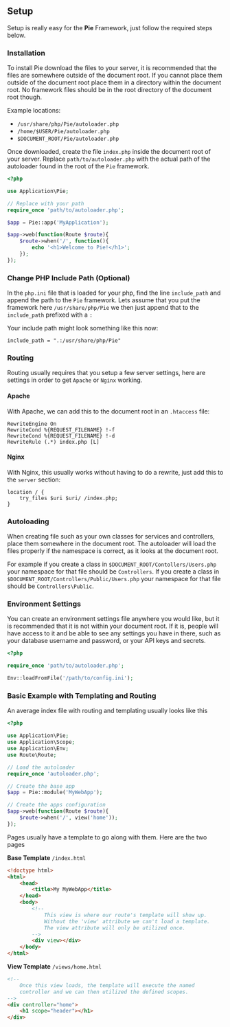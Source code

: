 ## Setup

Setup is really easy for the **Pie** Framework, just follow the required steps below.

### Installation

To install Pie download the files to your server, it is recommended that the files are somewhere outside of the document root. If you cannot place them outside of the document root place them in a directory within the document root. No framework files should be in the root directory of the document root though.

Example locations:

* `/usr/share/php/Pie/autoloader.php`
* `/home/$USER/Pie/autoloader.php`
* `$DOCUMENT_ROOT/Pie/autoloader.php`

Once downloaded, create the file `index.php` inside the document root of your server. Replace `path/to/autoloader.php` with the actual path of the autoloader found in the root of the `Pie` framework.

```php
<?php

use Application\Pie;

// Replace with your path
require_once 'path/to/autoloader.php';

$app = Pie::app('MyApplication');

$app->web(function(Route $route){
    $route->when('/', function(){
        echo '<h1>Welcome to Pie!</h1>';
    });
});
```

### Change PHP Include Path (Optional)

In the `php.ini` file that is loaded for your php, find the line `include_path` and append the path to the `Pie` framework. Lets assume that you put the framework here `/usr/share/php/Pie` we then just append that to the `include_path` prefixed with a `:`

Your include path might look something like this now:

```
include_path = ".:/usr/share/php/Pie"
```

### Routing

Routing usually requires that you setup a few server settings, here are settings in order to get `Apache` or `Nginx` working.

#### Apache

With Apache, we can add this to the document root in an `.htaccess` file:

```
RewriteEngine On
RewriteCond %{REQUEST_FILENAME} !-f
RewriteCond %{REQUEST_FILENAME} !-d
RewriteRule (.*) index.php [L]
```

#### Nginx

With Nginx, this usually works without having to do a rewrite, just add this to the `server` section:

```
location / {
    try_files $uri $uri/ /index.php;
}
```

### Autoloading

When creating file such as your own classes for services and controllers, place them somewhere in the document root. The autoloader will load the files properly if the namespace is correct, as it looks at the document root.

For example if you create a class in `$DOCUMENT_ROOT/Contollers/Users.php` your namespace for that file should be `Controllers`. If you create a class in `$DOCUMENT_ROOT/Controllers/Public/Users.php` your namespace for that file should be `Controllers\Public`.

### Environment Settings

You can create an environment settings file anywhere you would like, but it is recommended that it is not within your document root. If it is, people will have access to it and be able to see any settings you have in there, such as your database username and password, or your API keys and secrets.

```php
<?php

require_once 'path/to/autoloader.php';

Env::loadFromFile('/path/to/config.ini');
```

### Basic Example with Templating and Routing

An average index file with routing and templating usually looks like this

```php
<?php

use Application\Pie;
use Application\Scope;
use Application\Env;
use Route\Route;

// Load the autoloader
require_once 'autoloader.php';

// Create the base app
$app = Pie::module('MyWebApp');

// Create the apps configuration
$app->web(function(Route $route){
    $route->when('/', view('home'));
});
```

Pages usually have a template to go along with them. Here are the two pages

**Base Template** `/index.html`

```html
<!doctype html>
<html>
    <head>
        <title>My MyWebApp</title>
    </head>
    <body>
        <!--
            This view is where our route's template will show up.
            Without the 'view' attribute we can't load a template.
            The view attribute will only be utilized once.
        -->
        <div view></div>
    </body>
</html>
```

**View Template** `/views/home.html`

```html
<!--
    Once this view loads, the template will execute the named
    controller and we can then utilized the defined scopes.
-->
<div controller="home">
    <h1 scope="header"></h1>
</div>
```
